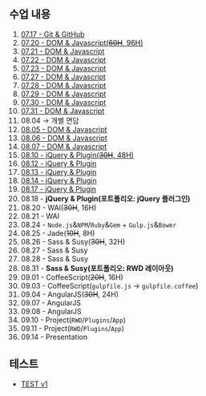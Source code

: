 ## 수업 내용

01. [07.17 - Git & GitHub](DOC/07.17.md)
02. [07.20 - DOM & Javascript(<strike>60H</strike>, 96H)](DOC/07.20.md)
03. [07.21 - DOM & Javascript](DOC/07.21.md)
04. [07.22 - DOM & Javascript](DOC/07.22.md)
05. [07.23 - DOM & Javascript](DOC/07.23.md)
06. [07.27 - DOM & Javascript](DOC/07.27.md)
07. [07.28 - DOM & Javascript](DOC/07.28.md)
08. [07.29 - DOM & Javascript](DOC/07.29.md)
09. [07.30 - DOM & Javascript](DOC/07.30.md)
10. [07.31 - DOM & Javascript](DOC/07.31.md)
11. 08.04 → 개별 면담
12. [08.05 - DOM & Javascript](DOC/08.05.md)
13. [08.06 - DOM & Javascript](DOC/08.06.md)
14. [08.07 - DOM & Javascript](DOC/08.07.md)
15. [08.10 - jQuery & Plugin(<strike>30H</strike>, 48H)](DOC/08.10.md)
16. [08.12 - jQuery & Plugin](DOC/08.12.md)
17. [08.13 - jQuery & Plugin](DOC/08.13.md)
18. [08.14 - jQuery & Plugin](DOC/08.14.md)
19. [08.17 - jQuery & Plugin](DOC/08.17.md)
20. 08.18 - **jQuery & Plugin(포트폴리오: jQuery 플러그인)**
21. 08.20 - WAI(<strike>30H</strike>, 16H)
22. 08.21 - WAI
23. 08.24 - `Node.js`&`NPM`/`Ruby`&`Gem` + `Gulp.js`&`Bower`
24. 08.25 - Jade(<strike>10H</strike>, 8H)
25. 08.26 - Sass & Susy(<strike>30H</strike>, 32H)
26. 08.27 - Sass & Susy
27. 08.28 - Sass & Susy
28. 08.31 - **Sass & Susy(포트폴리오: RWD 레이아웃)**
29. 09.01 - CoffeeScript(<strike>20H</strike>, 16H)
30. 09.03 - CoffeeScript(`gulpfile.js` → `gulpfile.coffee`)
31. 09.04 - AngularJS(<strike>30H</strike>, 24H)
32. 09.07 - AngularJS
33. 09.08 - AngularJS
33. 09.10 - Project(`RWD`/`Plugins`/`App`)
33. 09.11 - Project(`RWD`/`Plugins`/`App`)
33. 09.14 - Presentation

## 테스트
- [TEST v1](http://goo.gl/forms/XVPSZjfGyg)